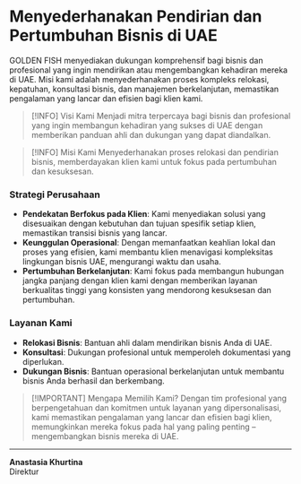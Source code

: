 # Menyederhanakan Pendirian dan Pertumbuhan Bisnis di UAE

GOLDEN FISH menyediakan dukungan komprehensif bagi bisnis dan profesional yang ingin mendirikan atau mengembangkan kehadiran mereka di UAE. Misi kami adalah menyederhanakan proses kompleks relokasi, kepatuhan, konsultasi bisnis, dan manajemen berkelanjutan, memastikan pengalaman yang lancar dan efisien bagi klien kami.

> [!INFO] Visi Kami
> Menjadi mitra terpercaya bagi bisnis dan profesional yang ingin membangun kehadiran yang sukses di UAE dengan memberikan panduan ahli dan dukungan yang dapat diandalkan.

> [!INFO] Misi Kami
> Menyederhanakan proses relokasi dan pendirian bisnis, memberdayakan klien kami untuk fokus pada pertumbuhan dan kesuksesan.

### Strategi Perusahaan

- **Pendekatan Berfokus pada Klien**: Kami menyediakan solusi yang disesuaikan dengan kebutuhan dan tujuan spesifik setiap klien, memastikan transisi bisnis yang lancar.
- **Keunggulan Operasional**: Dengan memanfaatkan keahlian lokal dan proses yang efisien, kami membantu klien menavigasi kompleksitas lingkungan bisnis UAE, mengurangi waktu dan usaha.
- **Pertumbuhan Berkelanjutan**: Kami fokus pada membangun hubungan jangka panjang dengan klien kami dengan memberikan layanan berkualitas tinggi yang konsisten yang mendorong kesuksesan dan pertumbuhan.

### Layanan Kami

- **Relokasi Bisnis**: Bantuan ahli dalam mendirikan bisnis Anda di UAE.
- **Konsultasi**: Dukungan profesional untuk memperoleh dokumentasi yang diperlukan.
- **Dukungan Bisnis**: Bantuan operasional berkelanjutan untuk membantu bisnis Anda berhasil dan berkembang.

> [!IMPORTANT] Mengapa Memilih Kami?
> Dengan tim profesional yang berpengetahuan dan komitmen untuk layanan yang dipersonalisasi, kami memastikan pengalaman yang lancar dan efisien bagi klien, memungkinkan mereka fokus pada hal yang paling penting – mengembangkan bisnis mereka di UAE.

---

**Anastasia Khurtina**  
Direktur
